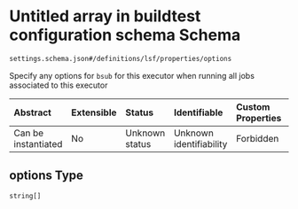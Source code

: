 # Untitled array in buildtest configuration schema Schema

```txt
settings.schema.json#/definitions/lsf/properties/options
```

Specify any options for `bsub` for this executor when running all jobs associated to this executor

| Abstract            | Extensible | Status         | Identifiable            | Custom Properties | Additional Properties | Access Restrictions | Defined In                                                                  |
| :------------------ | :--------- | :------------- | :---------------------- | :---------------- | :-------------------- | :------------------ | :-------------------------------------------------------------------------- |
| Can be instantiated | No         | Unknown status | Unknown identifiability | Forbidden         | Allowed               | none                | [settings.schema.json*](../out/settings.schema.json "open original schema") |

## options Type

`string[]`

